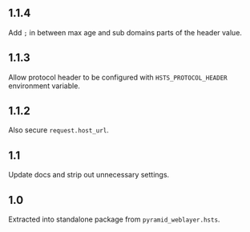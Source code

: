 
## 1.1.4

Add `;` in between max age and sub domains parts of the header value.

## 1.1.3

Allow protocol header to be configured with `HSTS_PROTOCOL_HEADER` environment
variable.

## 1.1.2

Also secure ``request.host_url``.

## 1.1

Update docs and strip out unnecessary settings.

## 1.0

Extracted into standalone package from `pyramid_weblayer.hsts`.
